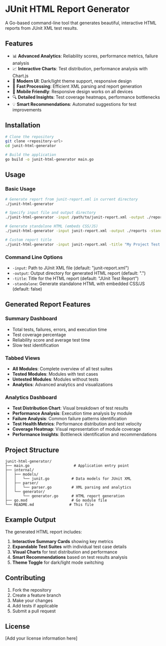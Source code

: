 # JUnit HTML Report Generator

A Go-based command-line tool that generates beautiful, interactive HTML reports from JUnit XML test results.

## Features

- 📊 **Advanced Analytics**: Reliability scores, performance metrics, failure analysis
- 📈 **Interactive Charts**: Test distribution, performance analysis with Chart.js
- 🎨 **Modern UI**: Dark/light theme support, responsive design
- 🚀 **Fast Processing**: Efficient XML parsing and report generation
- 📱 **Mobile Friendly**: Responsive design works on all devices
- 🔍 **Detailed Insights**: Test coverage heatmaps, performance bottlenecks
- 💡 **Smart Recommendations**: Automated suggestions for test improvements

## Installation

```bash
# Clone the repository
git clone <repository-url>
cd junit-html-generator

# Build the application
go build -o junit-html-generator main.go
```

## Usage

### Basic Usage

```bash
# Generate report from junit-report.xml in current directory
./junit-html-generator

# Specify input file and output directory
./junit-html-generator -input /path/to/junit-report.xml -output ./reports

# Generate standalone HTML (embeds CSS/JS)
./junit-html-generator -input junit-report.xml -output ./reports -standalone

# Custom report title
./junit-html-generator -input junit-report.xml -title "My Project Test Report"
```

### Command Line Options

- `-input`: Path to JUnit XML file (default: "junit-report.xml")
- `-output`: Output directory for generated HTML report (default: ".")
- `-title`: Title for the HTML report (default: "JUnit Test Report")
- `-standalone`: Generate standalone HTML with embedded CSS/JS (default: false)

## Generated Report Features

### Summary Dashboard
- Total tests, failures, errors, and execution time
- Test coverage percentage
- Reliability score and average test time
- Slow test identification

### Tabbed Views
- **All Modules**: Complete overview of all test suites
- **Tested Modules**: Modules with test cases
- **Untested Modules**: Modules without tests
- **Analytics**: Advanced analytics and visualizations

### Analytics Dashboard
- **Test Distribution Chart**: Visual breakdown of test results
- **Performance Analysis**: Execution time analysis by module
- **Failure Analysis**: Common failure patterns identification
- **Test Health Metrics**: Performance distribution and test velocity
- **Coverage Heatmap**: Visual representation of module coverage
- **Performance Insights**: Bottleneck identification and recommendations

## Project Structure

```
junit-html-generator/
├── main.go                    # Application entry point
├── internal/
│   ├── models/
│   │   └── junit.go          # Data models for JUnit XML
│   ├── parser/
│   │   └── parser.go         # XML parsing and analytics
│   └── generator/
│       └── generator.go      # HTML report generation
├── go.mod                    # Go module file
└── README.md                # This file
```

## Example Output

The generated HTML report includes:

1. **Interactive Summary Cards** showing key metrics
2. **Expandable Test Suites** with individual test case details
3. **Visual Charts** for test distribution and performance
4. **Smart Recommendations** based on test results analysis
5. **Theme Toggle** for dark/light mode switching

## Contributing

1. Fork the repository
2. Create a feature branch
3. Make your changes
4. Add tests if applicable
5. Submit a pull request

## License

[Add your license information here]
